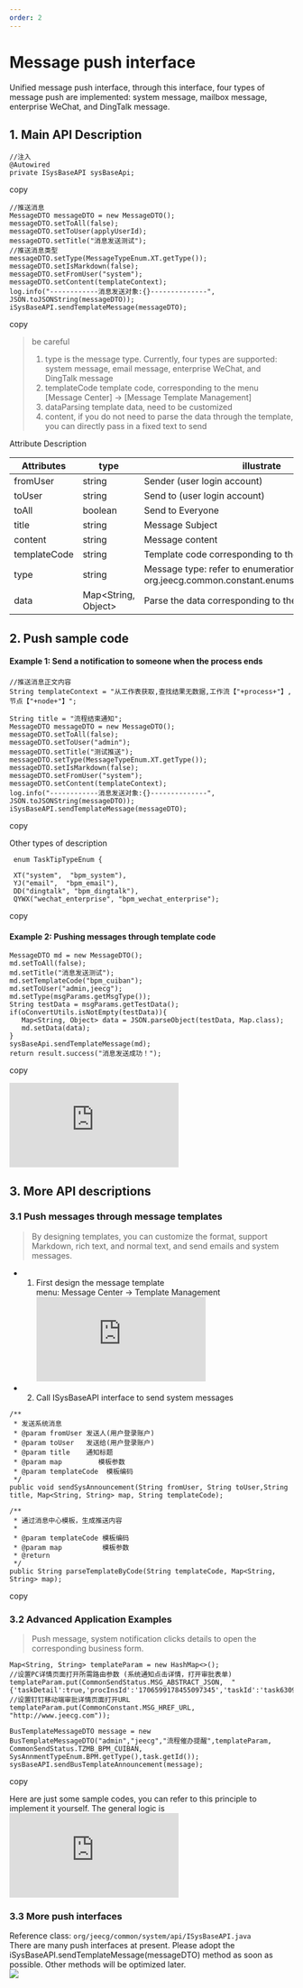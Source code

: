```yaml
---
order: 2
---
```


# Message push interface

Unified message push interface, through this interface, four types of message push are implemented: system message, mailbox message, enterprise WeChat, and DingTalk message.

## 1\. Main API Description

```
//注入
@Autowired
private ISysBaseAPI sysBaseApi;
```

copy

```
//推送消息
MessageDTO messageDTO = new MessageDTO();
messageDTO.setToAll(false);
messageDTO.setToUser(applyUserId);
messageDTO.setTitle("消息发送测试");
//推送消息类型
messageDTO.setType(MessageTypeEnum.XT.getType());
messageDTO.setIsMarkdown(false);
messageDTO.setFromUser("system");
messageDTO.setContent(templateContext);
log.info("------------消息发送对象:{}--------------", JSON.toJSONString(messageDTO));
iSysBaseAPI.sendTemplateMessage(messageDTO);
```

copy

> be careful
>
> 1.  type is the message type. Currently, four types are supported: system message, email message, enterprise WeChat, and DingTalk message
> 2.  templateCode template code, corresponding to the menu \[Message Center\] -> \[Message Template Management\]
> 3.  dataParsing template data, need to be customized
> 4.  content, if you do not need to parse the data through the template, you can directly pass in a fixed text to send

Attribute Description

| Attributes   | type                | illustrate                                                                         |
| ------------ | ------------------- | ---------------------------------------------------------------------------------- |
| fromUser     | string              | Sender (user login account)                                                        |
| toUser       | string              | Send to (user login account)                                                       |
| toAll        | boolean             | Send to Everyone                                                                   |
| title        | string              | Message Subject                                                                    |
| content      | string              | Message content                                                                    |
| templateCode | string              | Template code corresponding to the template message                                |
| type         | string              | Message type: refer to enumeration org.jeecg.common.constant.enums.MessageTypeEnum |
| data         | Map<String, Object> | Parse the data corresponding to the template content                               |

## 2\. Push sample code

#### Example 1: Send a notification to someone when the process ends

```
//推送消息正文内容
String templateContext = "从工作表获取,查找结果无数据,工作流【"+process+"】,节点【"+node+"】";

String title = "流程结束通知";
MessageDTO messageDTO = new MessageDTO();
messageDTO.setToAll(false);
messageDTO.setToUser("admin");
messageDTO.setTitle("测试推送");
messageDTO.setType(MessageTypeEnum.XT.getType());
messageDTO.setIsMarkdown(false);
messageDTO.setFromUser("system");
messageDTO.setContent(templateContext);
log.info("------------消息发送对象:{}--------------", JSON.toJSONString(messageDTO));
iSysBaseAPI.sendTemplateMessage(messageDTO);
```

copy

Other types of description

```
 enum TaskTipTypeEnum {

 XT("system",  "bpm_system"),
 YJ("email",  "bpm_email"),
 DD("dingtalk", "bpm_dingtalk"),
 QYWX("wechat_enterprise", "bpm_wechat_enterprise");
```

copy

#### Example 2: Pushing messages through template code

```
MessageDTO md = new MessageDTO();
md.setToAll(false);
md.setTitle("消息发送测试");
md.setTemplateCode("bpm_cuiban");
md.setToUser("admin,jeecg");
md.setType(msgParams.getMsgType());
String testData = msgParams.getTestData();
if(oConvertUtils.isNotEmpty(testData)){
   Map<String, Object> data = JSON.parseObject(testData, Map.class);
   md.setData(data);
}
sysBaseApi.sendTemplateMessage(md);
return result.success("消息发送成功！");
```

copy

![](https://lfs.k.topthink.com/lfs/76c33dccbed504c302c0ed1c6397123bf4b940e4c5a485491d67afb8b868a2d4.dat)

## 3\. More API descriptions

### 3.1 Push messages through message templates

> By designing templates, you can customize the format, support Markdown, rich text, and normal text, and send emails and system messages.

- 1.  First design the message template  
      menu: Message Center -> Template Management  
      ![](https://lfs.k.topthink.com/lfs/8f0a6c3cf7e83ded4a7ccae8d84df42ddcd89e6d896c247f7f3c34685e420820.dat)
- 2.  Call ISysBaseAPI interface to send system messages

```
/**
 * 发送系统消息
 * @param fromUser 发送人(用户登录账户)
 * @param toUser   发送给(用户登录账户)
 * @param title    通知标题
 * @param map         模板参数
 * @param templateCode  模板编码
 */
public void sendSysAnnouncement(String fromUser, String toUser,String title, Map<String, String> map, String templateCode);

/**
 * 通过消息中心模板，生成推送内容
 *
 * @param templateCode 模板编码
 * @param map          模板参数
 * @return
 */
public String parseTemplateByCode(String templateCode, Map<String, String> map);
```

copy

### 3.2 Advanced Application Examples

> Push message, system notification clicks details to open the corresponding business form.

```
Map<String, String> templateParam = new HashMap<>();
//设置PC详情页面打开所需路由参数 (系统通知点击详情，打开审批表单)
templateParam.put(CommonSendStatus.MSG_ABSTRACT_JSON,  "{'taskDetail':true,'procInsId':'1706599178455097345','taskId':'task630958764530507776'}");
//设置钉钉移动端审批详情页面打开URL
templateParam.put(CommonConstant.MSG_HREF_URL, "http://www.jeecg.com"));

BusTemplateMessageDTO message = new BusTemplateMessageDTO("admin","jeecg","流程催办提醒",templateParam,  CommonSendStatus.TZMB_BPM_CUIBAN, SysAnnmentTypeEnum.BPM.getType(),task.getId());
sysBaseAPI.sendBusTemplateAnnouncement(message);
```

copy

Here are just some sample codes, you can refer to this principle to implement it yourself. The general logic is  
![](https://lfs.k.topthink.com/lfs/93af523a78ea0b710944526518732b64f8b4209fd745485aab4ac13cf93cbc4d.dat)

### 3.3 More push interfaces

Reference class: `org/jeecg/common/system/api/ISysBaseAPI.java`  
There are many push interfaces at present. Please adopt the iSysBaseAPI.sendTemplateMessage(messageDTO) method as soon as possible. Other methods will be optimized later.  
![](https://upload.jeecg.com/jeecg/help/jeecgback/images/screenshot_1661933712650.png)
